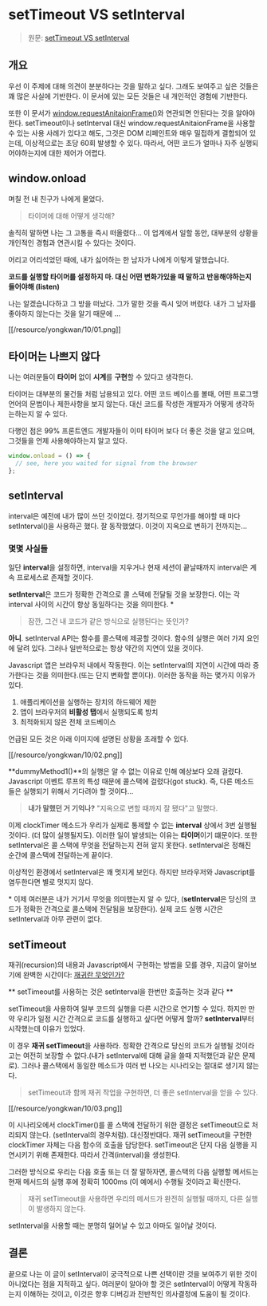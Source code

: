 
# setTimeout VS setInterval

> 원문: [setTimeout VS setInterval](https://develoger.com/settimeout-vs-setinterval-cff85142555b)

## 개요

우선 이 주제에 대해 의견이 분분하다는 것을 말하고 싶다. 그래도 보여주고 싶은 것들은 꽤 많은 사실에 기반한다. 이 문서에 있는 모든 것들은 내 개인적인 경험에 기반한다.

또한 이 문서가 [window.requestAnitaionFrame()](https://developer.mozilla.org/en-US/docs/Web/API/window/requestAnimationFrame)와 연관되면 안된다는 것을 알아야한다. setTimeout이나 setInterval 대신 window.requestAnitaionFrame을 사용할 수 있는 사용 사례가 있다고 해도, 그것은 DOM 리페인트와 매우 밀접하게 결합되어 있는데, 이상적으로는 초당 60회 발생할 수 있다. 따라서, 어떤 코드가 얼마나 자주 실행되어야하는지에 대한 제어가 어렵다.

## window.onload

며칠 전 내 친구가 나에게 물었다.

> 타이머에 대해 어떻게 생각해?

솔직히 말하면 나는 그 고통을 즉시 떠올렸다... 이 업계에서 일할 동안, 대부분의 상황을 개인적인 경험과 연관시킬 수 있다는 것이다.

어리고 어리석었던 때에, 내가 싫어하는 한 남자가 나에게 이렇게 말했습니다.

**코드를 실행할 타이머를 설정하지 마. 대신 어떤 변화가있을 때 말하고 반응해야하는지 들어야해 (listen)**

나는 알겠습니다하고 그 방을 떠났다. 그가 말한 것을 즉시 잊어 버렸다. 내가 그 남자를 좋아하지 않는다는 것을 알기 때문에 ...

[[/resource/yongkwan/10/01.png]]

## 타이머는 나쁘지 않다

나는 여러분들이 **타이머** 없이 **시계**를 **구현**할 수 있다고 생각한다.

타이머는 대부분의 물건들 처럼 남용되고 있다.
어떤 코드 베이스를 볼때, 어떤 프로그맹 언어의 문법이나 제한사항을 보지 않는다. 대신 코드를 작성한 개발자가 어떻게 생각하는하는지 알 수 있다.

다행인 점은 99% 프론트엔드 개발자들이 이미 타이머 보다 더 좋은 것을 알고 있으며, 그것들을 언제 사용해야하는지 알고 있다.

```js
window.onload = () => {  
  // see, here you waited for signal from the browser  
};
```

## setInterval

interval은 예전에 내가 많이 쓰던 것이었다. 정기적으로 무언가를 해야할 때 마다 setInterval()을 사용하곤 했다. 잘 동작했었다. 이것이 지옥으로 변하기 전까지는...

### 몇몇 사실들

일단 **interval**을 설정하면, interval을 지우거나 현재 세션이 끝날때까지 interval은 계속 프로세스로 존재할 것이다.

**setInterval**은 코드가 정확한 간격으로 콜 스택에 전달될 것을 보장한다. 이는 각 interval 사이의 시간이 항상 동일하다는 것을 의미한다. *

> 잠깐, 그건 내 코드가 같은 방식으로 실행된다는 뜻인가?

**아니**. setInterval API는 함수를 콜스택에 제공할 것이다. 함수의 실행은 여러 가지 요인에 달려 있다. 그러나 일반적으로는 항상 약간의 지연이 있을 것이다.

Javascript 앱은 브라우저 내에서 작동한다. 이는 setInterval의 지연이 시간에 따라 증가한다는 것을 의미한다.(또는 단지 변화할 뿐이다). 이러한 동작을 하는 몇가지 이유가 있다.

1. 애플리케이션을 실행하는 장치의 하드웨어 제한
2. 앱이 브라우저의 **비활성 탭**에서 실행되도록 방치
3. 최적화되지 않은 전체 코드베이스

언급된 모든 것은 아래 이미지에 설명된 상황을 초래할 수 있다.

[[/resource/yongkwan/10/02.png]]

**dummyMethod1()**의 실행은 알 수 없는 이유로 인해 예상보다 오래 걸렸다. Javascript 이벤트 루프의 특성 때문에 콜스택에 걸렸다(got stuck). 즉, 다른 메소드들은 실행되기 위해서 기다려야 할 것이다...

> **내가 말했던 거 기억나?**
> "지옥으로 변할 때까지 잘 됐다"고 말했다.

이제 clockTimer 메소드가 우리가 실제로 통제할 수 없는 **interval** 상에서 3번 실행될 것이다. (더 많이 실행될지도). 이러한 일이 발생되는 이유는 **타이머**이기 떄문이다.  또한 setInterval은 콜 스택에 무엇을 전달하는지 전혀 알지 못한다. setInterval은 정해진 순간에 콜스택에 전달하는게 끝이다.

이상적인 환경에서 setInterval은 꽤 멋지게 보인다.
하지만 브라우저와 Javascript를 염두한다면 별로 멋지지 않다.

\* 이제 여러분은 내가 거기서 무엇을 의미했는지 알 수 있다, (**setInterval**은 당신의 코드가 정확한 간격으로 콜스택에 전달됨을 보장한다). 실제 코드 실행 시간은 setInterval과 아무 관련이 없다.

## setTimeout

재귀(recursion)의 내용과 Javascript에서 구현하는 방법을 모를 경우, 지금이 알아보기에 완벽한 시간이다: [재귀란 무엇인가?](https://develoger.com/what-is-recursion-7c8fe5b2748#.ym1jyuhsg)

** setTimeout를 사용하는 것은 setInterval을 한번만 호출하는 것과 같다 **

setTimeout을 사용하여 일부 코드의 실행을 다른 시간으로 연기할 수 있다. 하지만 만약 우리가 일정 시간 간격으로 코드를 실행하고 싶다면 어떻게 할까? **setInterval**부터 시작했는데 이유가 있었다.

이 경우 **재귀 setTimeout**을 사용하라. 정확한 간격으로 당신의 코드가 실행될 것이라고는 여전히 보장할 수 없다.(내가 setInterval에 대해 글을 쓸때 지적했던과 같은 문제로). 그러나 콜스택에서 동일한 메소드가 여러 번 나오는 시나리오는 절대로 생기지 않는다.

> setTimeout과 함께 재귀 작업을 구현하면, 더 좋은 setInterval을 얻을 수 있다.

[[/resource/yongkwan/10/03.png]]

이 시나리오에서 clockTimer()를 콜 스택에 전달하기 위한 결정은 setTimeout으로 처리되지 않는다. (setInterval의 경우처럼). 대신정반대다. 재귀 setTimeout을 구현한 clockTimer 자체는 다음 함수의 호출을 담당한다. setTimeout은 단지 다음 실행을 지연시키기 위해 존재한다. 따라서 간격(interval)을 생성한다.

그러한 방식으로 우리는 다음 호출 또는 더 잘 말하자면, 콜스택의 다음 실행할 메서드는 현재 메서드의 실행 후에 정확히 1000ms (이 예에서) 수행될 것이라고 확신한다.

> 재귀 setTimeout을 사용하면 우리의 메서드가 완전히 실행될 때까지, 다른 실행이 발생하지 않는다.
> 
setInterval을 사용할 때는 분명히 일어날 수 있고 아마도 일어날 것이다.

## 결론

끝으로 나는 이 글이 setInterval이 궁극적으로 나쁜 선택이란 것을 보여주기 위한 것이 아니었다는 점을 지적하고 싶다. 여러분이 알아야 할 것은 setInterval이 어떻게 작동하는지 이해하는 것이고, 이것은 향후 디버깅과 전반적인 의사결정에 도움이 될 것이다.
